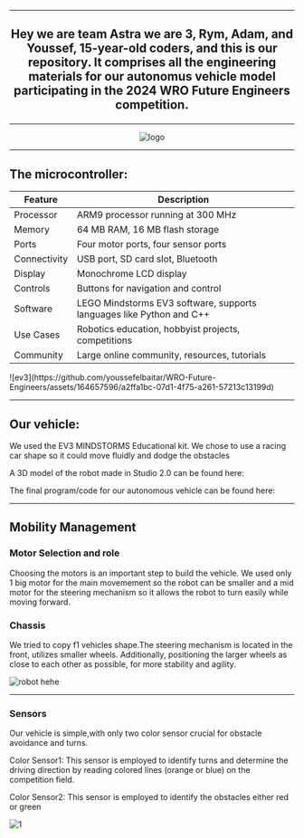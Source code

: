 
***
## <p align="center"> Hey we are team Astra we are 3, Rym, Adam, and Youssef, 15-year-old coders, and this is our repository. It comprises all the engineering materials for our autonomus vehicle model participating in the 2024 WRO Future Engineers competition. </p>

***

<div align=center>

![logo](./img/.png)

</div>

***
## The microcontroller:
<table>
  <thead>
    <tr>
      <th>Feature</th>
      <th>Description</th>
    </tr>
  </thead>
  <tbody>
    <tr>
      <td>Processor</td>
      <td>ARM9 processor running at 300 MHz</td>
    </tr>
    <tr>
      <td>Memory</td>
      <td>64 MB RAM, 16 MB flash storage</td>
    </tr>
    <tr>
      <td>Ports</td>
      <td>Four motor ports, four sensor ports</td>
    </tr>
    <tr>
      <td>Connectivity</td>
      <td>USB port, SD card slot, Bluetooth</td>
    </tr>
    <tr>
      <td>Display</td>
      <td>Monochrome LCD display</td>
    </tr>
    <tr>
      <td>Controls</td>
      <td>Buttons for navigation and control</td>
    </tr>
    <tr>
      <td>Software</td>
      <td>LEGO Mindstorms EV3 software, supports languages like Python and C++</td>
    </tr>
    <tr>
      <td>Use Cases</td>
      <td>Robotics education, hobbyist projects, competitions</td>
    </tr>
    <tr>
      <td>Community</td>
      <td>Large online community, resources, tutorials</td>
    </tr>
  </tbody>
</table>
![ev3](https://github.com/youssefelbaitar/WRO-Future-Engineers/assets/164657596/a2ffa1bc-07d1-4f75-a261-57213c13199d)


***
## Our vehicle: 

We used the EV3 MINDSTORMS Educational kit. We chose to use a racing car shape so it could move fluidly and dodge the obstacles

A 3D model of the robot made in Studio 2.0 can be found here:

The final program/code for our autonomous vehicle can be found here: 
***
## Mobility Management

### Motor Selection and role
Choosing the motors is an important step to build the vehicle. We used only 1 big motor for the main movemement so the robot can be smaller and a mid motor for the steering mechanism so it allows the robot to turn easily while moving forward.
### Chassis 

We tried to copy f1 vehicles shape.The steering mechanism is located in the front, utilizes smaller wheels. Additionally, positioning the larger wheels as close to each other as possible, for more stability and agility.

![robot hehe](https://github.com/youssefelbaitar/WRO-Future-Engineers/assets/164657596/08faa470-58ce-440f-a0d2-4ba979c20e14)

***
### Sensors

Our vehicle is simple,with only two color sensor crucial for obstacle avoidance and turns.

Color Sensor1: This sensor is employed to identify turns and determine the driving direction by reading colored lines (orange or blue) on the competition field.

Color Sensor2: 
This sensor is employed to identify the obstacles either red or green

![1](https://github.com/youssefelbaitar/WRO-Future-Engineers/assets/164657596/a5cf38b7-1196-4f77-b6f1-67d52d299269)





